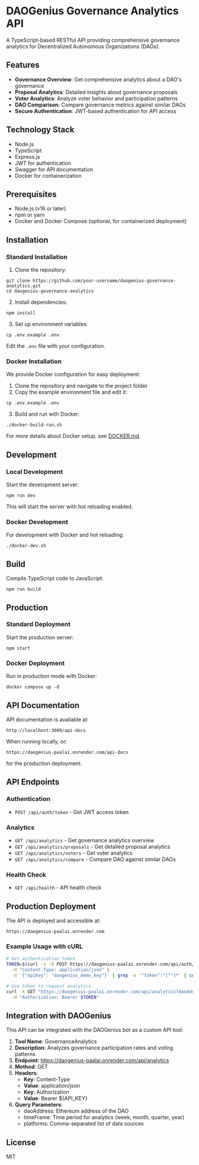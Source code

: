 # DAOGenius Governance Analytics API

A TypeScript-based RESTful API providing comprehensive governance analytics for Decentralized Autonomous Organizations (DAOs).

## Features

- **Governance Overview**: Get comprehensive analytics about a DAO's governance
- **Proposal Analytics**: Detailed insights about governance proposals
- **Voter Analytics**: Analyze voter behavior and participation patterns
- **DAO Comparison**: Compare governance metrics against similar DAOs
- **Secure Authentication**: JWT-based authentication for API access

## Technology Stack

- Node.js
- TypeScript
- Express.js
- JWT for authentication
- Swagger for API documentation
- Docker for containerization

## Prerequisites

- Node.js (v16 or later)
- npm or yarn
- Docker and Docker Compose (optional, for containerized deployment)

## Installation

### Standard Installation

1. Clone the repository:
```
git clone https://github.com/your-username/daogenius-governance-analytics.git
cd daogenius-governance-analytics
```

2. Install dependencies:
```
npm install
```

3. Set up environment variables:
```
cp .env.example .env
```
Edit the `.env` file with your configuration.

### Docker Installation

We provide Docker configuration for easy deployment:

1. Clone the repository and navigate to the project folder
2. Copy the example environment file and edit it:
```
cp .env.example .env
```
3. Build and run with Docker:
```
./docker-build-run.sh
```

For more details about Docker setup, see [DOCKER.md](DOCKER.md).

## Development

### Local Development

Start the development server:
```
npm run dev
```

This will start the server with hot reloading enabled.

### Docker Development

For development with Docker and hot reloading:
```
./docker-dev.sh
```

## Build

Compile TypeScript code to JavaScript:
```
npm run build
```

## Production

### Standard Deployment

Start the production server:
```
npm start
```

### Docker Deployment

Run in production mode with Docker:
```
docker compose up -d
```

## API Documentation

API documentation is available at:
```
http://localhost:3000/api-docs
```

When running locally, or:
```
https://daogenius-paalai.onrender.com/api-docs
```
for the production deployment.

## API Endpoints

### Authentication
- `POST /api/auth/token` - Get JWT access token

### Analytics
- `GET /api/analytics` - Get governance analytics overview
- `GET /api/analytics/proposals` - Get detailed proposal analytics
- `GET /api/analytics/voters` - Get voter analytics
- `GET /api/analytics/compare` - Compare DAO against similar DAOs

### Health Check
- `GET /api/health` - API health check

## Production Deployment

The API is deployed and accessible at:
```
https://daogenius-paalai.onrender.com
```

### Example Usage with cURL

```bash
# Get authentication token
TOKEN=$(curl -s -X POST https://daogenius-paalai.onrender.com/api/auth/token \
  -H "Content-Type: application/json" \
  -d '{"apiKey": "daogenius_demo_key"}' | grep -o '"token":"[^"]*' | cut -d'"' -f4)

# Use token to request analytics
curl -X GET "https://daogenius-paalai.onrender.com/api/analytics?daoAddress=0x1a9C8182C09F50C8318d769245beA52c32BE35BC&timeFrame=month&platforms=all" \
  -H "Authorization: Bearer $TOKEN"
```

## Integration with DAOGenius

This API can be integrated with the DAOGenius bot as a custom API tool:

1. **Tool Name**: GovernanceAnalytics
2. **Description**: Analyzes governance participation rates and voting patterns
3. **Endpoint**: https://daogenius-paalai.onrender.com/api/analytics
4. **Method**: GET
5. **Headers**:
   - **Key**: Content-Type
   - **Value**: application/json
   - **Key**: Authorization
   - **Value**: Bearer ${API_KEY}
6. **Query Parameters**:
   - daoAddress: Ethereum address of the DAO
   - timeFrame: Time period for analytics (week, month, quarter, year)
   - platforms: Comma-separated list of data sources

## License

MIT 